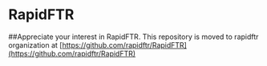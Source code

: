 RapidFTR
========

##Appreciate your interest in RapidFTR. This repository is moved to rapidftr organization at [https://github.com/rapidftr/RapidFTR](https://github.com/rapidftr/RapidFTR)